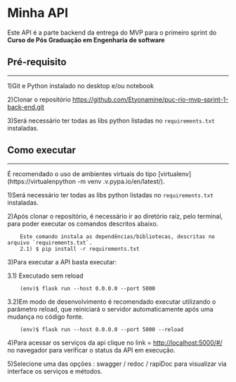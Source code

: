 # Minha API

Este API é a parte backend da entrega do MVP para o primeiro sprint do  **Curso de Pós Graduação em Engenharia de software** 

 
## Pré-requisito
---
1)Git e Python instalado no desktop e/ou notebook   

2)Clonar o repositório https://github.com/Etyonamine/puc-rio-mvp-sprint-1-back-end.git

3)Será necessário ter todas as libs python listadas no `requirements.txt` instaladas.

## Como executar 
---
É recomendado o uso de ambientes virtuais do tipo [virtualenv]
(https://virtualenpython -m venv .v.pypa.io/en/latest/).

1)Será necessário ter todas as libs python listadas no `requirements.txt` instaladas.

2)Após clonar o repositório, é necessário ir ao diretório raiz, pelo terminal, para poder executar os comandos descritos abaixo.
```
    Este comando instala as dependências/bibliotecas, descritas no arquivo `requirements.txt`.
    2.1) $ pip install -r requirements.txt     

```

3)Para executar a API  basta executar:

3.1) Executado sem reload
```
    (env)$ flask run --host 0.0.0.0 --port 5000
```
3.2)Em modo de desenvolvimento é recomendado executar utilizando o parâmetro reload, que reiniciará o servidor
automaticamente após uma mudança no código fonte. 

```
    (env)$ flask run --host 0.0.0.0 --port 5000 --reload
```

4)Para acessar os serviços da api clique no link = [http://localhost:5000/#/](http://localhost:5000/#/) no navegador para verificar o status da API em execução.

5)Selecione uma das opções : swagger / redoc / rapiDoc para visualizar via interface os serviços e métodos.

